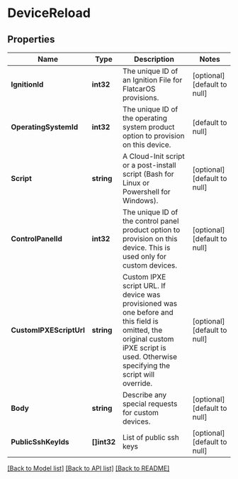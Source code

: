 # DeviceReload

## Properties
Name | Type | Description | Notes
------------ | ------------- | ------------- | -------------
**IgnitionId** | **int32** | The unique ID of an Ignition File for FlatcarOS provisions. | [optional] [default to null]
**OperatingSystemId** | **int32** | The unique ID of the operating system product option to provision on this device. | [default to null]
**Script** | **string** | A Cloud-Init script or a post-install script (Bash for Linux or Powershell for Windows). | [optional] [default to null]
**ControlPanelId** | **int32** | The unique ID of the control panel product option to provision on this device. This is used only for custom devices. | [optional] [default to null]
**CustomIPXEScriptUrl** | **string** | Custom IPXE script URL. If device was provisioned was one before and this field is omitted, the original custom iPXE script is used. Otherwise specifying the script will override. | [optional] [default to null]
**Body** | **string** | Describe any special requests for custom devices. | [optional] [default to null]
**PublicSshKeyIds** | **[]int32** | List of public ssh keys | [optional] [default to null]

[[Back to Model list]](../README.md#documentation-for-models) [[Back to API list]](../README.md#documentation-for-api-endpoints) [[Back to README]](../README.md)


